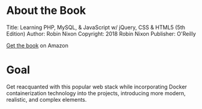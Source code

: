 # About the Book
Title: Learning PHP, MySQL, & JavaScript w/ jQuery, CSS & HTML5 (5th Edition)
Author: Robin Nixon
Copyright: 2018 Robin Nixon
Publisher: O'Reilly

[Get the book](https://www.amazon.com/Learning-PHP-MySQL-JavaScript-Javascript-ebook/dp/B07CZ4W8X2/) on Amazon

# Goal
Get reacquanted with this popular web stack while incorporating Docker containerization technology into the projects, introducing more modern, realistic, and complex elements.
